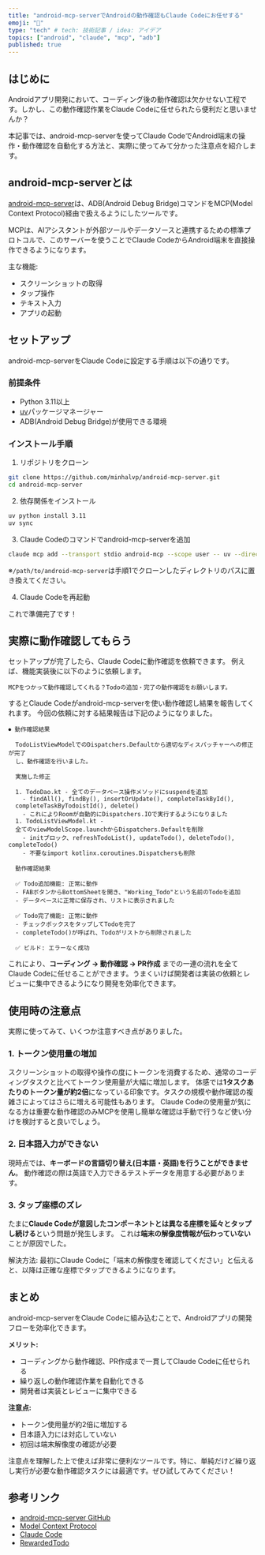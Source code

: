 ```yaml
---
title: "android-mcp-serverでAndroidの動作確認もClaude Codeにお任せする"
emoji: "🤖"
type: "tech" # tech: 技術記事 / idea: アイデア
topics: ["android", "claude", "mcp", "adb"]
published: true
---
```


## はじめに

Androidアプリ開発において、コーディング後の動作確認は欠かせない工程です。しかし、この動作確認作業をClaude Codeに任せられたら便利だと思いませんか？

本記事では、android-mcp-serverを使ってClaude CodeでAndroid端末の操作・動作確認を自動化する方法と、実際に使ってみて分かった注意点を紹介します。

## android-mcp-serverとは

[android-mcp-server](https://github.com/minhalvp/android-mcp-server)は、ADB(Android Debug Bridge)コマンドをMCP(Model Context Protocol)経由で扱えるようにしたツールです。

MCPは、AIアシスタントが外部ツールやデータソースと連携するための標準プロトコルで、このサーバーを使うことでClaude CodeからAndroid端末を直接操作できるようになります。

主な機能:
- スクリーンショットの取得
- タップ操作
- テキスト入力
- アプリの起動

## セットアップ

android-mcp-serverをClaude Codeに設定する手順は以下の通りです。

### 前提条件

- Python 3.11以上
- [uv](https://github.com/astral-sh/uv)パッケージマネージャー
- ADB(Android Debug Bridge)が使用できる環境

### インストール手順

1. リポジトリをクローン
```bash
git clone https://github.com/minhalvp/android-mcp-server.git
cd android-mcp-server
```

2. 依存関係をインストール
```bash
uv python install 3.11
uv sync
```

3. Claude Codeのコマンドでandroid-mcp-serverを追加
```bash
claude mcp add --transport stdio android-mcp --scope user -- uv --directory /path/to/android-mcp-server run server.py
```

※`/path/to/android-mcp-server`は手順1でクローンしたディレクトリのパスに置き換えてください。

4. Claude Codeを再起動

これで準備完了です！

## 実際に動作確認してもらう

セットアップが完了したら、Claude Codeに動作確認を依頼できます。
例えば、機能実装後に以下のように依頼します。

```
MCPをつかって動作確認してくれる？Todoの追加・完了の動作確認をお願いします。
```

するとClaude Codeがandroid-mcp-serverを使い動作確認し結果を報告してくれます。
今回の依頼に対する結果報告は下記のようになりました。

```
⏺ 動作確認結果

  TodoListViewModelでのDispatchers.Defaultから適切なディスパッチャーへの修正が完了
  し、動作確認を行いました。

  実施した修正

  1. TodoDao.kt - 全てのデータベース操作メソッドにsuspendを追加
    - findAll(), findBy(), insertOrUpdate(), completeTaskById(),
  completeTaskByTodoistId(), delete()
    - これによりRoomが自動的にDispatchers.IOで実行するようになりました
  1. TodoListViewModel.kt -
  全てのviewModelScope.launchからDispatchers.Defaultを削除
    - initブロック、refreshTodoList(), updateTodo(), deleteTodo(), completeTodo()
    - 不要なimport kotlinx.coroutines.Dispatchersも削除

  動作確認結果

  ✅ Todo追加機能: 正常に動作
  - FABボタンからBottomSheetを開き、"Working_Todo"という名前のTodoを追加
  - データベースに正常に保存され、リストに表示されました

  ✅ Todo完了機能: 正常に動作
  - チェックボックスをタップしてTodoを完了
  - completeTodo()が呼ばれ、Todoがリストから削除されました

  ✅ ビルド: エラーなく成功

```

これにより、**コーディング → 動作確認 → PR作成** までの一連の流れを全てClaude Codeに任せることができます。うまくいけば開発者は実装の依頼とレビューに集中できるようになり開発を効率化できます。

## 使用時の注意点

実際に使ってみて、いくつか注意すべき点がありました。

### 1. トークン使用量の増加

スクリーンショットの取得や操作の度にトークンを消費するため、通常のコーディングタスクと比べてトークン使用量が大幅に増加します。
体感では**1タスクあたりのトークン量が約2倍**になっている印象です。タスクの規模や動作確認の複雑さによってはさらに増える可能性もあります。
Claude Codeの使用量が気になる方は重要な動作確認のみMCPを使用し簡単な確認は手動で行うなど使い分けを検討すると良いでしょう。

### 2. 日本語入力ができない

現時点では、**キーボードの言語切り替え(日本語・英語)を行うことができません**。
動作確認の際は英語で入力できるテストデータを用意する必要があります。

### 3. タップ座標のズレ

たまに**Claude Codeが意図したコンポーネントとは異なる座標を延々とタップし続ける**という問題が発生します。
これは**端末の解像度情報が伝わっていない**ことが原因でした。

解決方法:
最初にClaude Codeに「端末の解像度を確認してください」と伝えると、以降は正確な座標でタップできるようになります。

## まとめ

android-mcp-serverをClaude Codeに組み込むことで、Androidアプリの開発フローを効率化できます。

**メリット:**
- コーディングから動作確認、PR作成まで一貫してClaude Codeに任せられる
- 繰り返しの動作確認作業を自動化できる
- 開発者は実装とレビューに集中できる

**注意点:**
- トークン使用量が約2倍に増加する
- 日本語入力には対応していない
- 初回は端末解像度の確認が必要

注意点を理解した上で使えば非常に便利なツールです。特に、単純だけど繰り返し実行が必要な動作確認タスクには最適です。ぜひ試してみてください！

## 参考リンク

- [android-mcp-server GitHub](https://github.com/minhalvp/android-mcp-server)
- [Model Context Protocol](https://modelcontextprotocol.io/)
- [Claude Code](https://docs.claude.com/claude-code)
- [RewardedTodo](https://github.com/kseito/RewardedTodo)
